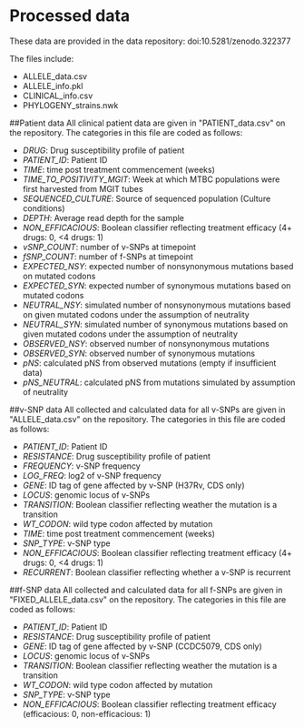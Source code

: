 # Processed data
These data are provided in the data repository:
doi:10.5281/zenodo.322377

The files include:
- ALLELE_data.csv
- ALLELE_info.pkl
- CLINICAL_info.csv 	
- PHYLOGENY_strains.nwk

##Patient data
All clinical patient data are given in "PATIENT_data.csv" on the repository.
The categories in this file are coded as follows:
- *DRUG*: Drug susceptibility profile of patient
- *PATIENT_ID*: Patient ID
- *TIME*: time post treatment commencement (weeks)
- *TIME_TO_POSITIVITY_MGIT*: Week at which MTBC populations were first harvested from MGIT tubes
- *SEQUENCED_CULTURE*: Source of sequenced population (Culture conditions)
- *DEPTH*: Average read depth for the sample
- *NON_EFFICACIOUS*: Boolean classifier reflecting treatment efficacy (4+ drugs: 0, <4 drugs: 1)
- *vSNP_COUNT*:  number of v-SNPs at timepoint
- *fSNP_COUNT*:  number of f-SNPs at timepoint
- *EXPECTED_NSY*:  expected number of nonsynonymous mutations based on mutated codons
- *EXPECTED_SYN*:  expected number of synonymous mutations based on mutated codons
- *NEUTRAL_NSY*:  simulated number of nonsynonymous mutations based on given mutated codons under the assumption of neutrality
- *NEUTRAL_SYN*:  simulated number of synonymous mutations based on given mutated codons under the assumption of neutrality
- *OBSERVED_NSY*:  observed number of nonsynonymous mutations
- *OBSERVED_SYN*:  observed number of synonymous mutations
- *pNS*:  calculated pNS from observed mutations (empty if insufficient data)
- *pNS_NEUTRAL*:  calculated pNS from mutations simulated by assumption of neutrality

##v-SNP data
All collected and calculated data for all v-SNPs are given in "ALLELE_data.csv" on the repository.
The categories in this file are coded as follows:
- *PATIENT_ID*: Patient ID
- *RESISTANCE*:  Drug susceptibility profile of patient
- *FREQUENCY*: v-SNP frequency
- *LOG_FREQ*: log2 of v-SNP frequency
- *GENE*: ID tag of gene affected by v-SNP (H37Rv, CDS only)
- *LOCUS*:  genomic locus of v-SNPs
- *TRANSITION*: Boolean classifier reflecting weather the mutation is a transition
- *WT_CODON*: wild type codon affected by mutation
- *TIME*: time post treatment commencement (weeks)
- *SNP_TYPE*: v-SNP type
- *NON_EFFICACIOUS*: Boolean classifier reflecting treatment efficacy (4+ drugs: 0, <4 drugs: 1)
- *RECURRENT*: Boolean classifier reflecting whether a v-SNP is recurrent

##f-SNP data
All collected and calculated data for all f-SNPs are given in "FIXED_ALLELE_data.csv" on the repository.
The categories in this file are coded as follows:
- *PATIENT_ID*: Patient ID
- *RESISTANCE*: Drug susceptibility profile of patient
- *GENE*: ID tag of gene affected by v-SNP (CCDC5079, CDS only)
- *LOCUS*:  genomic locus of v-SNPs
- *TRANSITION*: Boolean classifier reflecting weather the mutation is a transition
- *WT_CODON*: wild type codon affected by mutation
- *SNP_TYPE*: v-SNP type
- *NON_EFFICACIOUS*: Boolean classifier reflecting treatment efficacy (efficacious: 0, non-efficacious: 1)
